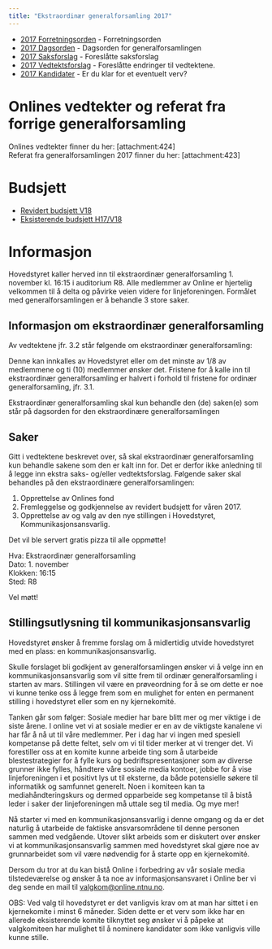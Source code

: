 ```yaml
---
title: "Ekstraordinær generalforsamling 2017"
---
```


* [2017 Forretningsorden](/generalforsamlingen/ekstra2017/forretningsorden) - Forretningsorden
* [2017 Dagsorden](/generalforsamlingen/ekstra2017/dagsorden) - Dagsorden for generalforsamlingen
* [2017 Saksforslag](/generalforsamlingen/ekstra2017/saksforslag) - Foreslåtte saksforslag
* [2017 Vedtektsforslag](/generalforsamlingen/ekstra2017/vedtektsforslag) - Foreslåtte endringer til vedtektene. 
* [2017 Kandidater](/generalforsamlingen/ekstra2017/valg) - Er du klar for et eventuelt verv?


# Onlines vedtekter og referat fra forrige generalforsamling 
Onlines vedtekter finner du her: [attachment:424]      
Referat fra generalforsamlingen 2017 finner du her: [attachment:423]  

# Budsjett

- [Revidert budsjett V18](https://docs.google.com/spreadsheets/d/16bqSdyglFN0cR4ehhB-B3Ey4FTbv6JDlKsP9L29p9pk/edit?usp=sharing)
- [Eksisterende budsjett H17/V18](https://docs.google.com/spreadsheets/d/1exCJ_8gr1KrS7Bv4N-JnjUBoUKJ56eaPp4wp0mvs9is/edit?usp=sharing)

# Informasjon

Hovedstyret kaller herved inn til ekstraordinær generalforsamling 1. november kl. 16:15 i auditorium R8. Alle medlemmer av Online er hjertelig velkommen til å delta og påvirke veien videre for linjeforeningen. Formålet med generalforsamlingen er å behandle 3 store saker. 

## Informasjon om ekstraordinær generalforsamling

Av vedtektene jfr. 3.2 står følgende om ekstraordinær generalforsamling: 

Denne kan innkalles av Hovedstyret eller om det minste av 1/8 av medlemmene og
ti (10) medlemmer ønsker det. Fristene for å kalle inn til ekstraordinær generalforsamling
er halvert i forhold til fristene for ordinær generalforsamling, jfr. 3.1.

Ekstraordinær generalforsamling skal kun behandle den (de) saken(e) som står på
dagsorden for den ekstraordinære generalforsamlingen

## Saker

Gitt i vedtektene beskrevet over, så skal ekstraordinær generalforsamling kun behandle sakene som den er kalt inn for. Det er derfor ikke anledning til å legge inn ekstra saks- og/eller vedtektsforslag. Følgende saker skal behandles på den ekstraordinære generalforsamlingen:

1. Opprettelse av Onlines fond
2. Fremleggelse og godkjennelse av revidert budsjett for våren 2017.
3. Opprettelse av og valg av den nye stillingen i Hovedstyret, Kommunikasjonsansvarlig.

Det vil ble servert gratis pizza til alle oppmøtte!

Hva: Ekstraordinær generalforsamling  
Dato: 1. november  
Klokken: 16:15  
Sted: R8  

Vel møtt!

## Stillingsutlysning til kommunikasjonsansvarlig

Hovedstyret ønsker å fremme forslag om å midlertidig utvide hovedstyret med en plass: en kommunikasjonsansvarlig.

Skulle forslaget bli godkjent av generalforsamlingen ønsker vi å velge inn en kommunikasjonsansvarlig som vil sitte frem til ordinær generalforsamling i starten av mars. Stillingen vil være en prøveordning for å se om dette er noe vi kunne tenke oss å legge frem som en mulighet for enten en permanent stilling i hovedstyret eller som en ny kjernekomité.

Tanken går som følger: Sosiale medier har bare blitt mer og mer viktige i de siste årene. I online vet vi at sosiale medier er en av de viktigste kanalene vi har får å nå ut til våre medlemmer. Per i dag har vi ingen med spesiell kompetanse på dette feltet, selv om vi til tider merker at vi trenger det. Vi forestiller oss at en komite kunne arbeide ting som å utarbeide blestestrategier for å fylle kurs og bedriftspresentasjoner som av diverse grunner ikke fylles, håndtere våre sosiale media kontoer, jobbe for å vise linjeforeningen i et positivt lys ut til eksterne, da både potensielle søkere til informatikk og samfunnet generelt. Noen i komiteen kan ta mediahåndteringskurs og dermed opparbeide seg kompetanse til å bistå leder i saker der linjeforeningen må uttale seg til media. Og mye mer!

Nå starter vi med en kommunikasjonsansvarlig i denne omgang og da er det naturlig å utarbeide de faktiske ansvarsområdene til denne personen sammen med vedgående. Utover slikt arbeids som er diskutert over ønsker vi at kommunikasjonsansvarlig sammen med hovedstyret skal gjøre noe av grunnarbeidet som vil være nødvendig for å starte opp en kjernekomité.

Dersom du tror at du kan bistå Online i forbedring av vår sosiale media tilstedeværelse og ønsker å ta noe av informasjonsansvaret i Online ber vi deg sende en mail til valgkom@online.ntnu.no.

OBS: Ved valg til hovedstyret er det vanligvis krav om at man har sittet i en kjernekomite i minst 6 måneder. Siden dette er et verv som ikke har en allerede eksisterende komite tilknyttet seg ønsker vi å påpeke at valgkomiteen har mulighet til å nominere kandidater som ikke vanligvis ville kunne stille.
